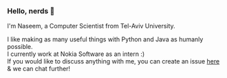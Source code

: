 ### Hello, nerds 👋


I'm Naseem, a Computer Scientist from Tel-Aviv University.

I like making as many useful things with Python and Java as humanly possible. <br>
I currently work at Nokia Software as an intern :) <br> If you would like to discuss anything with me, you can create an issue [here](https://github.com/NaseemSrour/NaseemSrour) & we can chat further!


<!--
**NaseemSrour/NaseemSrour** is a ✨ _special_ ✨ repository because its `README.md` (this file) appears on your GitHub profile.

Here are some ideas to get you started:

- 🔭 I’m currently working on ...
- 🌱 I’m currently learning ...
- 👯 I’m looking to collaborate on ...
- 🤔 I’m looking for help with ...
- 💬 Ask me about ...
- 📫 How to reach me: ...
- 😄 Pronouns: ...
- ⚡ Fun fact: ...
-->
